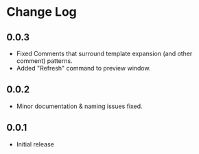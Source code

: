 # Change Log

[//]: # (
    All notable changes to the "boost-quickbook-support" extension will be documented in this file.
    Check http://keepachangelog.com for recommendations on how to structure this file.
)

[//]: # (
    ## [Unreleased]
)
## 0.0.3
- Fixed Comments that surround template expansion (and other comment) patterns.
- Added "Refresh" command to preview window.

## 0.0.2
- Minor documentation & naming issues fixed.

## 0.0.1
- Initial release